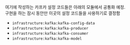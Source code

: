 여기에 작성하는 카프카 설정 코드들은 아래의 모듈에서 공통화 예정.<br>
구현을 하는 잠시 동안만 이곳의 설정 코드들을 사용하기로 결정함<br>

- `infrastructure:kafka:kafka-config-data`
- `infrastructure:kafka:kafka-producer`
- `infrastructure:kafka:kafka-consumer`
- `infrastructure:kafka:kafka-model`
